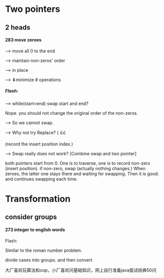 # Two pointers 

## 2 heads

#### 283 move zeroes

—> move all 0 to the end

—> maintain non-zeros' order

—> in place 

—> ⬇minimize # operations



##### Flash:

—> while(start<end) swap start and end?

Nope. you should not change the original order of the non-zeros.

—> So we cannot swap. 

—> Why not try Replace? ( 👍)

(record the insert position index.)

—> Swap really does not work? [Combine swap and two pointer]

both pointers start from 0. One is to traverse, one is to record non-zero (insert position).  if non-zero, swap (actually nothing changes.) When zeroes, the latter one stays there and waiting for swapping. Then it is good. and continues swapping each time.



# Transformation

## consider groups

#### 273 integer to english words

Flash:

Similar to the roman number problem.

divide cases into groups. and then convert.







大厂喜欢玩算法和oop，小厂喜欢问基础知识，网上自行准备java面试经典50问
